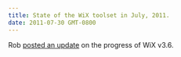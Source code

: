 ```yaml
---
title: State of the WiX toolset in July, 2011.
date: 2011-07-30 GMT-0800
---
```

Rob <a href="http://robmensching.com/blog/posts/2011/7/30/State-of-the-WiX-toolset-July-2011">posted an update</a> on the progress of WiX v3.6.
